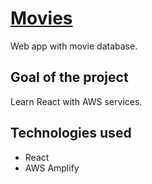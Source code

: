 # [Movies](https://master.d23jhzcn7gfvfp.amplifyapp.com)
Web app with movie database.

## Goal of the project
Learn React with AWS services.

## Technologies used
- React
- AWS Amplify
